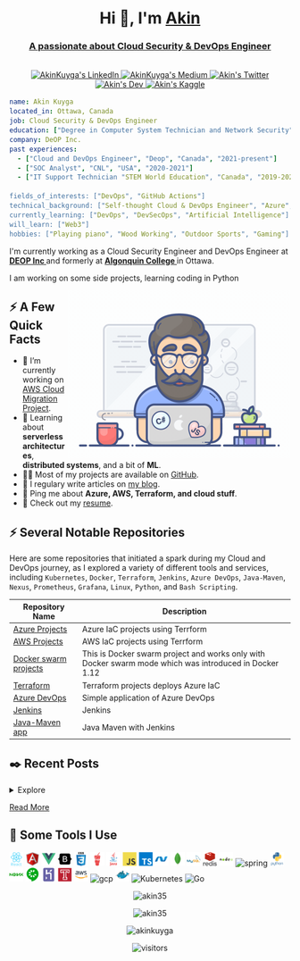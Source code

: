 <h1 align="center">Hi 👋, I'm <a href="https://www.linkedin.com/in/akin35/"> Akin </h1>
<h3 align="center">A passionate about Cloud Security & DevOps Engineer</h3>

<p align="center">
<br/>
<a href="https://www.linkedin.com/in/akinkuyga">
  <img alt="AkinKuyga's LinkedIn" width="100px" height="35px" src="https://img.shields.io/badge/LinkedIn-0077B5?style=for-the-badge&logo=linkedin&logoColor=white" />
</a>
<a href="https://akinkuyga.medium.com">
  <img alt="AkinKuyga's Medium" width="100px" height="35px" src="https://img.shields.io/badge/Medium-12100E?style=for-the-badge&logo=medium&logoColor=white"/>
</a>
<a href="https://twitter.com/akinkuyga35">
  <img alt="Akin's Twitter" width="100px" height="35px" src="https://img.shields.io/badge/Twitter-1DA1F2?style=for-the-badge&logo=twitter&logoColor=white"/>
</a>
<a href="https://dev.to/akinkuyga35">
  <img alt="Akin's Dev" width="100px" height="35px" src="https://img.shields.io/badge/dev.to-0A0A0A?style=for-the-badge&logo=devdotto&logoColor=white"/>
</a>
<a href="https://www.kaggle.com/akinkuyga35">
  <img alt="Akin's Kaggle" width="100px" height="35px" src="https://img.shields.io/badge/Kaggle-20BEFF?style=for-the-badge&logo=Kaggle&logoColor=white" />
</a>
<br>
</p>

```yaml
name: Akin Kuyga
located_in: Ottawa, Canada
job: Cloud Security & DevOps Engineer
education: ["Degree in Computer System Technician and Network Security", "Master's in Physics", "Bachelor's in Physics"]
company: DeOP Inc.
past experiences: 
  - ["Cloud and DevOps Engineer", "Deop", "Canada", "2021-present"]
  - ["SOC Analyst", "CNL", "USA", "2020-2021"]
  - ["IT Support Technician "STEM World Education", "Canada", "2019-2020"]

fields_of_interests: ["DevOps", "GitHub Actions"]
technical_background: ["Self-thought Cloud & DevOps Engineer", "Azure", "AWS", "Terraform", "Kubernetes", "Docker", "IaC","CI/CD", "Jenkins","Azure DevOps", "GitOps", "Power Platform"]
currently_learning: ["DevOps", "DevSecOps", "Artificial Intelligence"]
will_learn: ["Web3"]
hobbies: ["Playing piano", "Wood Working", "Outdoor Sports", "Gaming"]
```

<p>I'm currently working as a Cloud Security Engineer and DevOps Engineer at <strong><a href="https://www.deop.ca">DEOP Inc </a></strong> and formerly at <strong><a href="https://www.algonquincollege.ca">Algonquin College </a></strong> in Ottawa. </p>
<p>I am working on some side projects, learning coding in Python</p>

</p>

<img align="right"
     alt="DevOps"
     width="400"
     src="./images/DevOps.gif"/>

<h2>⚡️ A Few Quick Facts</h2>
<ul>
<li>🔭 I’m currently working on <a href="https://github.com/akin35/migitation">AWS Cloud Migration Project</a>.</li>
<li>🧐 Learning about <strong>serverless architectures</strong>, <strong>distributed systems</strong>, and a bit of <strong>ML</strong>.</li>
<li>👨‍💻 Most of my projects are available on <a href="https://github.com/akin35">GitHub</a>.</li>
<li>📝 I regulary write articles on <a href="https://akinkuyga.medium.com">my blog</a>.</li>
<li>💬 Ping me about <strong>Azure, AWS, Terraform, and cloud stuff</strong>.</li>
<li>📙 Check out my <a href="https://www.akinkuyga.com/resume/resume.pdf">resume</a>.</li>
</ul>

<h2>⚡️ Several Notable Repositories</h2>

Here are some repositories that initiated a spark during my Cloud and DevOps journey, as I explored a variety of different tools and services, including `Kubernetes`, `Docker`, `Terraform`, `Jenkins`, `Azure DevOps`, `Java-Maven`, `Nexus`, `Prometheus`, `Grafana`, `Linux`, `Python`, and `Bash Scripting`.


  | Repository Name | Description  |
  | ------ | ------ |
  | [Azure Projects](https://github.com/akin35/TerraformAzure) | Azure IaC projects using Terrform |
  | [AWS Projects](https://github.com/akin35/TerraformAzure) | AWS IaC projects using Terrform |
  | [Docker swarm projects](https://github.com/akin35/docker-swarm-visualizer) | This is Docker swarm project and works only with Docker swarm mode which was introduced in Docker 1.12 |
  | [Terraform](https://github.com/akin35/TerraformAzure) | Terraform projects deploys Azure IaC|
  | [Azure DevOps]() | Simple application of Azure DevOps |
  | [Jenkins](https://github.com/akin35/java-maven-app) | Jenkins |
  | [Java-Maven app](https://github.com/akin35/maven_tomcat_jenkins) | Java Maven with Jenkins |

<h2>✒️ Recent Posts</h2>
<details>
    <summary>Explore</summary>
    <li><a target="_blank" href="https://medium.com/@akinkuyga35/how-to-set-up-jenkins-using-docker-on-macos-a-step-by-step-guide-c6647e826045">How to Set Up Jenkins using Docker on MacOS: A Step-by-Step Guide — February 26, 2023</a></li>
    <li><a target="_blank" href="https://blog.akinkuyga35.com">⚡ The Fastest Way to Develop and Deploy Your Next Project — June 09, 2022</a></li>
</details>
<p><a target="_blank" href="https://akinkuyga35.medium.com">Read More</a></p>
<h2>🚀 Some Tools I Use</h2>
<p align="left">
<img src="https://raw.githubusercontent.com/devicons/devicon/master/icons/react/react-original-wordmark.svg" alt="react" width="25" height="25" />
<img src="https://raw.githubusercontent.com/devicons/devicon/master/icons/angularjs/angularjs-original.svg" alt="angular-js" width="25" height="25" />
<img src="https://raw.githubusercontent.com/devicons/devicon/master/icons/vuejs/vuejs-original.svg" alt="vue" width="25" height="25" />
<img src="https://raw.githubusercontent.com/devicons/devicon/master/icons/bootstrap/bootstrap-plain.svg" alt="bootstrap" width="25" height="25" />
<img src="https://raw.githubusercontent.com/devicons/devicon/master/icons/css3/css3-original-wordmark.svg" alt="css3" width="25" height="25" />
<img src="https://raw.githubusercontent.com/devicons/devicon/master/icons/gulp/gulp-plain.svg" alt="gulp" width="25" height="25" />
<img src="https://raw.githubusercontent.com/devicons/devicon/master/icons/java/java-original-wordmark.svg" alt="java" width="25" height="25" />
<img src="https://raw.githubusercontent.com/devicons/devicon/master/icons/javascript/javascript-original.svg" alt="javascript" width="25" height="25" />
<img src="https://raw.githubusercontent.com/devicons/devicon/master/icons/typescript/typescript-original.svg" alt="typescript" width="25" height="25" />
<img src="https://raw.githubusercontent.com/devicons/devicon/master/icons/dot-net/dot-net-original.svg" alt=".NET" width="25" height="25" />
<img src="https://raw.githubusercontent.com/devicons/devicon/master/icons/mongodb/mongodb-original.svg" alt="mongodb" width="25" height="25" />
<img src="https://raw.githubusercontent.com/devicons/devicon/master/icons/mysql/mysql-original-wordmark.svg" alt="mysql" width="25" height="25" />
<img src="https://raw.githubusercontent.com/devicons/devicon/master/icons/redis/redis-original-wordmark.svg" alt="redis" width="25" height="25" />
<img src="https://raw.githubusercontent.com/devicons/devicon/master/icons/nodejs/nodejs-original-wordmark.svg" alt="nodejs" width="25" height="25" />
<img src="https://www.vectorlogo.zone/logos/springio/springio-icon.svg" alt="spring" width="25" height="25" />
<img src="https://raw.githubusercontent.com/devicons/devicon/master/icons/python/python-original-wordmark.svg" alt="python" width="25" height="25" />
<img src="https://raw.githubusercontent.com/devicons/devicon/master/icons/nginx/nginx-original.svg" alt="nginx" width="25" height="25" />
<img src="https://raw.githubusercontent.com/devicons/devicon/master/icons/cucumber/cucumber-plain.svg" alt="cucumber" width="25" height="25" />
<img src="https://raw.githubusercontent.com/devicons/devicon/master/icons/heroku/heroku-plain.svg" alt="heroku" width="25" height="25" />
<img src="https://raw.githubusercontent.com/devicons/devicon/master/icons/travis/travis-plain.svg" alt="travis" width="25" height="25" />
<img src="https://raw.githubusercontent.com/github/explore/80688e429a7d4ef2fca1e82350fe8e3517d3494d/topics/aws/aws.png" alt="aws" width="25" height="25" />
<img src="https://www.vectorlogo.zone/logos/google_cloud/google_cloud-icon.svg" alt="gcp" width="25" height="25" />
<img src="https://raw.githubusercontent.com/devicons/devicon/master/icons/docker/docker-original.svg" alt="Docker" width="25" height="25" />
<img src="https://www.vectorlogo.zone/logos/kubernetes/kubernetes-icon.svg" alt="Kubernetes" width="25" height="25" />
<img src="https://cdn.jsdelivr.net/gh/devicons/devicon/icons/go/go-original.svg" alt="Go" width="25" height="25" />
</p>

<p align="center">
  <img src="https://github-readme-stats.vercel.app/api/top-langs?username=akin35&show_icons=true&locale=en&layout=compact"
         alt="akin35" /></p>

<p align="center">
  <img src="https://github-readme-stats.vercel.app/api?username=akin35&show_icons=true&locale=en&count_private=true" alt="akin35" /> </p>

<p align="center">
        <img src="https://github-readme-streak-stats.herokuapp.com/?user=akin35"
         alt="akinkuyga" /></p>

<p align="center">
<img src="https://visitor-badge.glitch.me/badge?page_id=akin35.akin35" alt="visitors"/></p>
